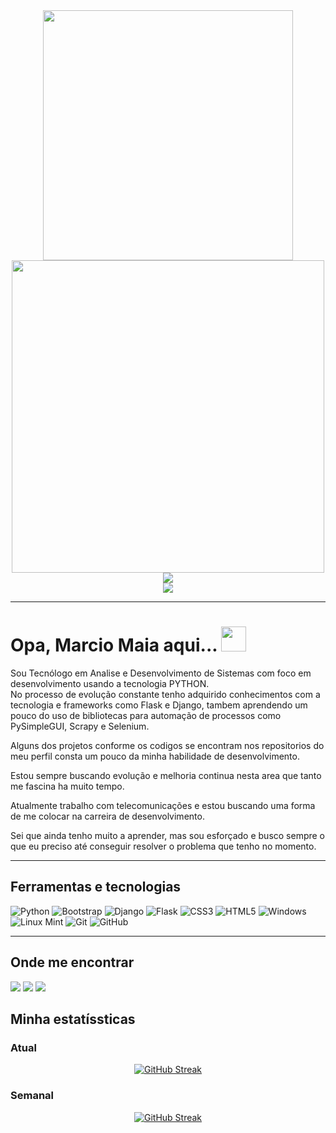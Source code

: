 <div align='center'>
  <div>
    <img src="https://media.giphy.com/media/cyBjN2W4SQGFT4SscZ/giphy.gif" width=400px>
  </div>
  
  <div> 
   <img  src="https://media.giphy.com/media/R03zWv5p1oNSQd91EP/giphy.gif" width='500'>
  </div>
  <img src="https://komarev.com/ghpvc/?username=marciojesusmaia&label=VISUALIZAÇÕES&style=plastic&color=blue"/>
  <div>
    <a href="https://www.youtube.com/channel/UCloDH3-Hea1XVaCjuYOFDag" target="_blank"><img src="https://img.shields.io/badge/YouTube-FF0000?style=for-the-badge&logo=youtube&logoColor=white" target="_blank"></a>
    
  </div>
</div>

---

# Opa, Marcio Maia aqui... <img src="https://media.giphy.com/media/v1.Y2lkPTc5MGI3NjExc2tjN3VpamtpN2ZycW82OXlna2t2d3ViNGg5MTVibmZmY3J1cmhweSZlcD12MV9pbnRlcm5hbF9naWZfYnlfaWQmY3Q9cw/hvRJCLFzcasrR4ia7z/giphy.gif" width=40px>

<div align="justfy">
Sou Tecnólogo em Analise e Desenvolvimento de Sistemas com foco em desenvolvimento
usando a tecnologia PYTHON. <br>
No processo de evolução constante tenho adquirido conhecimentos com a tecnologia e frameworks como Flask e Django, tambem aprendendo um pouco do uso de bibliotecas para automação de processos como PySimpleGUI, Scrapy e Selenium.

Alguns dos projetos conforme os codigos se encontram nos repositorios do meu perfil consta um pouco da minha habilidade de desenvolvimento.

Estou sempre buscando evolução e melhoria continua nesta area que tanto me fascina ha muito tempo.

Atualmente trabalho com telecomunicações e estou buscando uma forma de me colocar na carreira de desenvolvimento.

Sei que ainda tenho muito a aprender, mas sou esforçado e busco sempre o que eu preciso até conseguir resolver o problema que tenho no momento.
</div>

<hr>

## Ferramentas e tecnologias

![Python](https://img.shields.io/badge/python-3670A0?style=for-the-badge&logo=python&logoColor=ffdd54)
![Bootstrap](https://img.shields.io/badge/bootstrap-%238511FA.svg?style=for-the-badge&logo=bootstrap&logoColor=white)
![Django](https://img.shields.io/badge/django-%23092E20.svg?style=for-the-badge&logo=django&logoColor=white)
![Flask](https://img.shields.io/badge/flask-%23000.svg?style=for-the-badge&logo=flask&logoColor=white)
![CSS3](https://img.shields.io/badge/css3-%231572B6.svg?style=for-the-badge&logo=css3&logoColor=white)
![HTML5](https://img.shields.io/badge/html5-%23E34F26.svg?style=for-the-badge&logo=html5&logoColor=white)
![Windows](https://img.shields.io/badge/Windows-0078D6?style=for-the-badge&logo=windows&logoColor=white)
![Linux Mint](https://img.shields.io/badge/Linux%20Mint-87CF3E?style=for-the-badge&logo=Linux%20Mint&logoColor=white)
![Git](https://img.shields.io/badge/git-%23F05033.svg?style=for-the-badge&logo=git&logoColor=white)
![GitHub](https://img.shields.io/badge/github-%23121011.svg?style=for-the-badge&logo=github&logoColor=white)
<hr>

## Onde me encontrar

<div>
  
<a href="[https://instagram.com/seu-usuário-instagram-aqui](https://www.instagram.com/mark_marcio/)" target="_blank"><img src="https://img.shields.io/badge/-Instagram-%23E4405F?style=for-the-badge&logo=instagram&logoColor=white" target="_blank"></a>
<a href = "mailto:marciojesusmaia@hotmail.com" target="_blan"><img src="https://img.shields.io/badge/Microsoft_Outlook-0078D4?style=for-the-badge&logo=microsoft-outlook" target="_blank"></a>
<a href="[https://www.linkedin.com/in/seu-usuário-linkedln-aqui](https://www.linkedin.com/in/marciojesusmaia/)" target="_blank"><img src="https://img.shields.io/badge/-LinkedIn-%230077B5?style=for-the-badge&logo=linkedin&logoColor=white" target="_blank"></a>
</div>

## Minha estatíssticas

### Atual
<div align='center'>
  
  [![GitHub Streak](https://streak-stats.demolab.com?user=marciojesusmaia&theme=yellowdark&hide_border=falso&border_radius=90&locale=pt_BR&date_format=j%2Fn%5B%2FY%5D&card_width=500)](https://git.io/streak-stats)

</div>

### Semanal
<div align='center'>
  
[![GitHub Streak](https://streak-stats.demolab.com?user=marciojesusmaia&theme=android-dark&hide_border=falso&border_radius=90&locale=pt_BR&date_format=j%2Fn%5B%2FY%5D&mode=weekly&card_width=500)](https://git.io/streak-stats)

</div>

